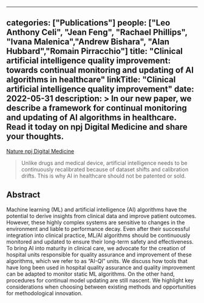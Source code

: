 
---
categories: ["Publications"]
people: ["Leo Anthony Celi", "Jean Feng", "Rachael Phillips", "Ivana Malenica","Andrew Bishara", "Alan Hubbard","Romain Pirracchio"]
title: "Clinical artificial intelligence quality improvement: towards continual monitoring and updating of AI algorithms in healthcare"
linkTitle: "Clinical artificial intelligence quality improvement"
date: 2022-05-31
description: >
  In our new paper, we describe a framework for continual monitoring and updating of AI algorithms in healthcare. Read it today on npj Digital Medicine and share your thoughts.
---

<a href="https://www.nature.com/articles/s41746-022-00611-y" target="_blank">Nature npj Digital Medicine</a>


>Unlike drugs and medical device, artificial intelligence needs to be continuously recalibrated because of dataset shifts and calibration drifts. This is why AI in healthcare should not be patented or sold.

## Abstract

Machine learning (ML) and artificial intelligence (AI) algorithms have the potential to derive insights from clinical data and improve patient outcomes. However, these highly complex systems are sensitive to changes in the environment and liable to performance decay. Even after their successful integration into clinical practice, ML/AI algorithms should be continuously monitored and updated to ensure their long-term safety and effectiveness. To bring AI into maturity in clinical care, we advocate for the creation of hospital units responsible for quality assurance and improvement of these algorithms, which we refer to as “AI-QI” units. We discuss how tools that have long been used in hospital quality assurance and quality improvement can be adapted to monitor static ML algorithms. On the other hand, procedures for continual model updating are still nascent. We highlight key considerations when choosing between existing methods and opportunities for methodological innovation.
